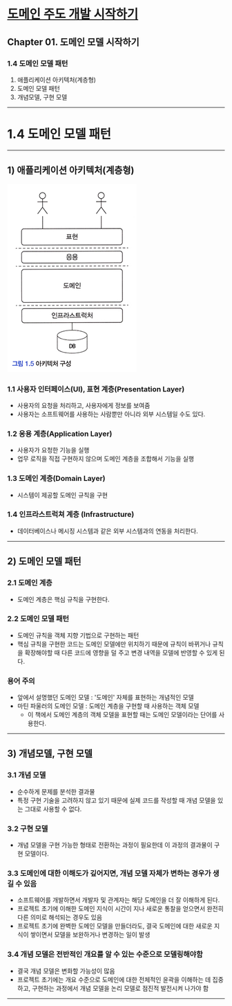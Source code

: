 # <a href = "../README.md" target="_blank">도메인 주도 개발 시작하기</a>
## Chapter 01. 도메인 모델 시작하기
### 1.4 도메인 모델 패턴
1) 애플리케이션 아키텍처(계층형)
2) 도메인 모델 패턴
3) 개념모델, 구현 모델

---

# 1.4 도메인 모델 패턴

---

## 1) 애플리케이션 아키텍처(계층형)
![picture-1-05](imgs/picture-1-05.jpg)

### 1.1 사용자 인터페이스(UI), 표현 계층(Presentation Layer)
- 사용자의 요청을 처리하고, 사용자에게 정보를 보여줌
- 사용자는 소프트웨어를 사용하는 사람뿐만 아니라 외부 시스템일 수도 있다.

### 1.2 응용 계층(Application Layer)
- 사용자가 요청한 기능을 실행
- 업무 로직을 직접 구현하지 않으며 도메인 계층을 조합해서 기능을 실행

### 1.3 도메인 계층(Domain Layer)
- 시스템이 제공할 도메인 규칙을 구현

### 1.4 인프라스트럭쳐 계층 (Infrastructure)
- 데이터베이스나 메시징 시스템과 같은 외부 시스템과의 연동을 처리한다.

---

## 2) 도메인 모델 패턴

### 2.1 도메인 계층
- 도메인 계층은 핵심 규칙을 구현한다.

### 2.2 도메인 모델 패턴
- 도메인 규칙을 객체 지향 기법으로 구현하는 패턴
- 핵심 규칙을 구현한 코드는 도메인 모델에만 위치하기 때문에 규칙이 바뀌거나 규칙을 확장해야할 때
다른 코드에 영향을 덜 주고 변경 내역을 모델에 반영할 수 있게 된다.

### 용어 주의
- 앞에서 설명했던 도메인 모델 : '도메인' 자체를 표현하는 개념적인 모델
- 마틴 파울러의 도메인 모델 : 도메인 계층을 구현할 때 사용하는 객체 모델
  - 이 책에서 도메인 계층의 객체 모델을 표현할 때는 도메인 모델이라는 단어를 사용한다.

---

## 3) 개념모델, 구현 모델

### 3.1 개념 모델
- 순수하게 문제를 분석한 결과물
- 특정 구현 기술을 고려하지 않고 있기 때문에 실제 코드를 작성할 때 개념 모델을 있는 그대로 사용할 수 없다.

### 3.2 구현 모델 
- 개념 모델을 구현 가능한 형태로 전환하는 과정이 필요한데 이 과정의 결과물이 구현 모델이다.

### 3.3 도메인에 대한 이해도가 깊어지면, 개념 모델 자체가 변하는 경우가 생길 수 있음
- 소프트웨어를 개발하면서 개발자 및 관계자는 해당 도메인을 더 잘 이해하게 된다.
- 프로젝트 초기에 이해한 도메인 지식이 시간이 지나 새로운 통찰을 얻으면서 완전히 다른 의미로 해석되는 경우도 있음
- 프로젝트 초기에 완벽한 도메인 모델을 만들더라도, 결국 도메인에 대한 새로운 지식이 쌓이면서 모델을 보완하거나
변경하는 일이 발생

### 3.4 개념 모델은 전반적인 개요를 알 수 있는 수준으로 모델링해야함
- 결국 개념 모델은 변화할 가능성이 많음
- 프로젝트 초기에는 개요 수준으로 도메인에 대한 전체적인 윤곽을 이해하는 데 집중하고, 구현하는 과정에서 개념 모델을
논리 모델로 점진적 발전시켜 나가야 함

---
